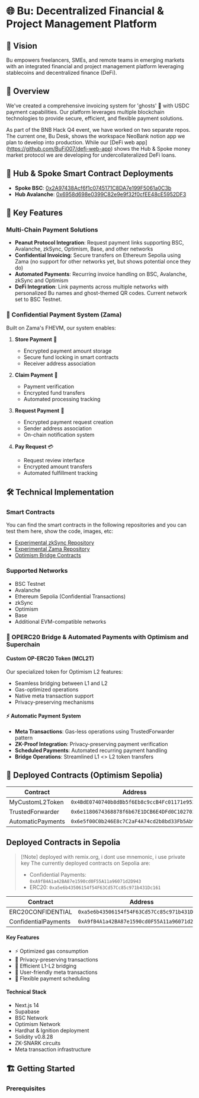 # 🌐 Bu: Decentralized Financial & Project Management Platform

## 👀 Vision

Bu empowers freelancers, SMEs, and remote teams in emerging markets with an integrated financial and project management platform leveraging stablecoins and decentralized finance (DeFi).

## 🎯 Overview

We've created a comprehensive invoicing system for 'ghosts' 👻 with USDC payment capabilities. Our platform leverages multiple blockchain technologies to provide secure, efficient, and flexible payment solutions.

As part of the BNB Hack Q4 event, we have worked on two separate repos. The current one, Bu Desk, shows the workspace NeoBank notion app we plan to develop into production. While our [DeFi web app] (https://github.com/BuFi007/defi-web-app) shows the Hub & Spoke money market protocol we are developing for undercollateralized DeFi loans.

## 👻 Hub & Spoke Smart Contract Deployments
- **Spoke BSC**: [0x2A97438Acf6f1c0745171C8DA7e199F5061a0C3b](https://testnet.bscscan.com/address/0x2A97438Acf6f1c0745171C8DA7e199F5061a0C3b)
- **Hub Avalanche**: [0x6958d698e0399C82e9e9f32f0cfEE48cE5952DF3](https://testnet.snowtrace.io/address/0x6958d698e0399C82e9e9f32f0cfEE48cE5952DF3)

## 🚀 Key Features

### Multi-Chain Payment Solutions
- **Peanut Protocol Integration**: Request payment links supporting BSC, Avalanche, zkSync, Optimism, Base, and other networks
- **Confidential Invoicing**: Secure transfers on Ethereum Sepolia using Zama (no support for other networks yet, but shows potential once they do)
- **Automated Payments**: Recurring invoice handling on BSC, Avalanche, zkSync and Optimism
- **DeFi Integration**: Link payments across multiple networks with personalized Bu names and ghost-themed QR codes. Current network set to BSC Testnet.

### 🔐 Confidential Payment System (Zama)

Built on Zama's FHEVM, our system enables:

1. **Store Payment** 📝
   - Encrypted payment amount storage
   - Secure fund locking in smart contracts
   - Receiver address association

2. **Claim Payment** 🎯
   - Payment verification
   - Encrypted fund transfers
   - Automated processing tracking

3. **Request Payment** 📨
   - Encrypted payment request creation
   - Sender address association
   - On-chain notification system

4. **Pay Request** 💳
   - Request review interface
   - Encrypted amount transfers
   - Automated fulfillment tracking

## 🛠 Technical Implementation

### Smart Contracts
You can find the smart contracts in the following repositories and you can test them here, show the code, images, etc:
- [Experimental zkSync Repository](https://github.com/BuFi007/experimental-zksync)
- [Experimental Zama Repository](https://github.com/BuFi007/experimental-zama)
- [Optimism Bridge Contracts](https://github.com/BuFi007/optimism-op-auto-invoices)

### Supported Networks
- BSC Testnet
- Avalanche
- Ethereum Sepolia (Confidential Transactions)
- zkSync
- Optimism
- Base
- Additional EVM-compatible networks

### 🌉 OPERC20 Bridge & Automated Payments with Optimism and Superchain

#### Custom OP-ERC20 Token (MCL2T)
Our specialized token for Optimism L2 features:
- Seamless bridging between L1 and L2
- Gas-optimized operations
- Native meta transaction support
- Privacy-preserving mechanisms

#### ⚡ Automatic Payment System
- **Meta Transactions**: Gas-less operations using TrustedForwarder pattern
- **ZK-Proof Integration**: Privacy-preserving payment verification
- **Scheduled Payments**: Automated recurring payment handling
- **Bridge Operations**: Streamlined L1 <> L2 token transfers

## 📍 Deployed Contracts (Optimism Sepolia)

| Contract          | Address                                      |
| ----------------- | -------------------------------------------- |
| MyCustomL2Token   | `0x4BdE0740740b8dBb5f6Eb8c9ccB4Fc01171e953C` |
| TrustedForwarder  | `0x6e1180674368878f6b67E1DCB6E4DFd0C102703A` |
| AutomaticPayments | `0x6e5f00C0b246E8c7C2aF4A74cd2b8bd33Fb5Ab94` |

## Deployed Contracts in Sepolia

> [!Note] deployed with remix.org, i dont use mnemonic, i use private key The currently deployed contracts on Sepolia
> are:
>
> - Confidential Payments: `0xA9fB4A1a42BA87e1590cd0F55A11a96071d2D943`
> - ERC20: `0xa5e6b43506154f54F63Cd57Cc85c971b431Dc161`

| Contract          | Address                                       |
| ----------------- | --------------------------------------------- |
| ERC20CONFIDENTIAL   | `0xa5e6b43506154f54F63Cd57Cc85c971b431Dc161`|
| ConfidentialPayments| `0xA9fB4A1a42BA87e1590cd0F55A11a96071d2D943`|

#### Key Features
- ⚡ Optimized gas consumption
- 🔐 Privacy-preserving transactions
- 🌉 Efficient L1-L2 bridging
- 📱 User-friendly meta transactions
- 🔄 Flexible payment scheduling

#### Technical Stack
- Next.js 14
- Supabase
- BSC Network
- Optimism Network
- Hardhat & Ignition deployment
- Solidity v0.8.28
- ZK-SNARK circuits
- Meta transaction infrastructure

## 🏗 Getting Started

### Prerequisites

